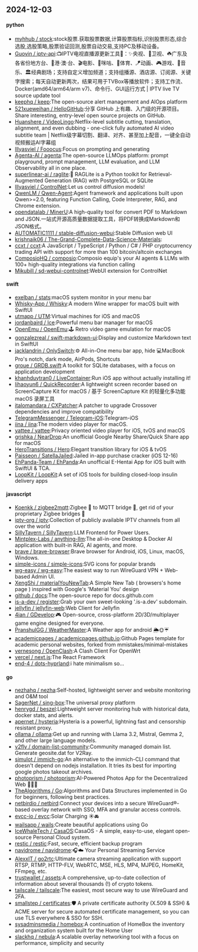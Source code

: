 ## 2024-12-03

#### python
* [myhhub / stock](https://github.com/myhhub/stock):stock股票.获取股票数据,计算股票指标,识别股票形态,综合选股,选股策略,股票验证回测,股票自动交易,支持PC及移动设备。
* [Guovin / iptv-api](https://github.com/Guovin/iptv-api):📺IPTV电视直播源更新工具🚀：✨央视、📡卫视、☘️广东及各省份地方台、🌊港·澳·台、🎬电影、🎥咪咕、🏀体育、🪁动画、🎮游戏、🎵音乐、🏛经典剧场；支持自定义增加频道；支持组播源、酒店源、订阅源、关键字搜索；每天自动更新两次，结果可用于TVBox等播放软件；支持工作流、Docker(amd64/arm64/arm v7)、命令行、GUI运行方式 | IPTV live TV source update tool
* [keephq / keep](https://github.com/keephq/keep):The open-source alert management and AIOps platform
* [521xueweihan / HelloGitHub](https://github.com/521xueweihan/HelloGitHub):分享 GitHub 上有趣、入门级的开源项目。Share interesting, entry-level open source projects on GitHub.
* [Huanshere / VideoLingo](https://github.com/Huanshere/VideoLingo):Netflix-level subtitle cutting, translation, alignment, and even dubbing - one-click fully automated AI video subtitle team | Netflix级字幕切割、翻译、对齐、甚至加上配音，一键全自动视频搬运AI字幕组
* [lllyasviel / Fooocus](https://github.com/lllyasviel/Fooocus):Focus on prompting and generating
* [Agenta-AI / agenta](https://github.com/Agenta-AI/agenta):The open-source LLMOps platform: prompt playground, prompt management, LLM evaluation, and LLM Observability all in one place.
* [superlinear-ai / raglite](https://github.com/superlinear-ai/raglite):🥤 RAGLite is a Python toolkit for Retrieval-Augmented Generation (RAG) with PostgreSQL or SQLite
* [lllyasviel / ControlNet](https://github.com/lllyasviel/ControlNet):Let us control diffusion models!
* [QwenLM / Qwen-Agent](https://github.com/QwenLM/Qwen-Agent):Agent framework and applications built upon Qwen>=2.0, featuring Function Calling, Code Interpreter, RAG, and Chrome extension.
* [opendatalab / MinerU](https://github.com/opendatalab/MinerU):A high-quality tool for convert PDF to Markdown and JSON.一站式开源高质量数据提取工具，将PDF转换成Markdown和JSON格式。
* [AUTOMATIC1111 / stable-diffusion-webui](https://github.com/AUTOMATIC1111/stable-diffusion-webui):Stable Diffusion web UI
* [krishnaik06 / The-Grand-Complete-Data-Science-Materials](https://github.com/krishnaik06/The-Grand-Complete-Data-Science-Materials):
* [ccxt / ccxt](https://github.com/ccxt/ccxt):A JavaScript / TypeScript / Python / C# / PHP cryptocurrency trading API with support for more than 100 bitcoin/altcoin exchanges
* [ComposioHQ / composio](https://github.com/ComposioHQ/composio):Composio equip's your AI agents & LLMs with 100+ high-quality integrations via function calling
* [Mikubill / sd-webui-controlnet](https://github.com/Mikubill/sd-webui-controlnet):WebUI extension for ControlNet

#### swift
* [exelban / stats](https://github.com/exelban/stats):macOS system monitor in your menu bar
* [Whisky-App / Whisky](https://github.com/Whisky-App/Whisky):A modern Wine wrapper for macOS built with SwiftUI
* [utmapp / UTM](https://github.com/utmapp/UTM):Virtual machines for iOS and macOS
* [jordanbaird / Ice](https://github.com/jordanbaird/Ice):Powerful menu bar manager for macOS
* [OpenEmu / OpenEmu](https://github.com/OpenEmu/OpenEmu):🕹 Retro video game emulation for macOS
* [gonzalezreal / swift-markdown-ui](https://github.com/gonzalezreal/swift-markdown-ui):Display and customize Markdown text in SwiftUI
* [jacklandrin / OnlySwitch](https://github.com/jacklandrin/OnlySwitch):⚙️ All-in-One menu bar app, hide 💻MacBook Pro's notch, dark mode, AirPods, Shortcuts
* [groue / GRDB.swift](https://github.com/groue/GRDB.swift):A toolkit for SQLite databases, with a focus on application development
* [khanhduytran0 / LiveContainer](https://github.com/khanhduytran0/LiveContainer):Run iOS app without actually installing it!
* [lihaoyun6 / QuickRecorder](https://github.com/lihaoyun6/QuickRecorder):A lightweight screen recorder based on ScreenCapture Kit for macOS / 基于 ScreenCapture Kit 的轻量化多功能 macOS 录屏工具
* [italomandara / CXPatcher](https://github.com/italomandara/CXPatcher):A patcher to upgrade Crossover dependencies and improve compatibility
* [TelegramMessenger / Telegram-iOS](https://github.com/TelegramMessenger/Telegram-iOS):Telegram-iOS
* [iina / iina](https://github.com/iina/iina):The modern video player for macOS.
* [yattee / yattee](https://github.com/yattee/yattee):Privacy oriented video player for iOS, tvOS and macOS
* [grishka / NearDrop](https://github.com/grishka/NearDrop):An unofficial Google Nearby Share/Quick Share app for macOS
* [HeroTransitions / Hero](https://github.com/HeroTransitions/Hero):Elegant transition library for iOS & tvOS
* [Paisseon / SatellaJailed](https://github.com/Paisseon/SatellaJailed):Jailed in-app purchase cracker (iOS 12-16)
* [EhPanda-Team / EhPanda](https://github.com/EhPanda-Team/EhPanda):An unofficial E-Hentai App for iOS built with SwiftUI & TCA.
* [LoopKit / LoopKit](https://github.com/LoopKit/LoopKit):A set of iOS tools for building closed-loop insulin delivery apps

#### javascript
* [Koenkk / zigbee2mqtt](https://github.com/Koenkk/zigbee2mqtt):Zigbee 🐝 to MQTT bridge 🌉, get rid of your proprietary Zigbee bridges 🔨
* [iptv-org / iptv](https://github.com/iptv-org/iptv):Collection of publicly available IPTV channels from all over the world
* [SillyTavern / SillyTavern](https://github.com/SillyTavern/SillyTavern):LLM Frontend for Power Users.
* [Mintplex-Labs / anything-llm](https://github.com/Mintplex-Labs/anything-llm):The all-in-one Desktop & Docker AI application with built-in RAG, AI agents, and more.
* [brave / brave-browser](https://github.com/brave/brave-browser):Brave browser for Android, iOS, Linux, macOS, Windows.
* [simple-icons / simple-icons](https://github.com/simple-icons/simple-icons):SVG icons for popular brands
* [wg-easy / wg-easy](https://github.com/wg-easy/wg-easy):The easiest way to run WireGuard VPN + Web-based Admin UI.
* [XengShi / materialYouNewTab](https://github.com/XengShi/materialYouNewTab):A Simple New Tab ( browsers's home page ) inspired with Google's 'Material You' design
* [github / docs](https://github.com/github/docs):The open-source repo for docs.github.com
* [is-a-dev / register](https://github.com/is-a-dev/register):Grab your own sweet-looking '.is-a.dev' subdomain.
* [jellyfin / jellyfin-web](https://github.com/jellyfin/jellyfin-web):Web Client for Jellyfin
* [4ian / GDevelop](https://github.com/4ian/GDevelop):🎮 Open-source, cross-platform 2D/3D/multiplayer game engine designed for everyone.
* [PranshulGG / WeatherMaster](https://github.com/PranshulGG/WeatherMaster):A Weather app for android 🌦🌞☔
* [academicpages / academicpages.github.io](https://github.com/academicpages/academicpages.github.io):Github Pages template for academic personal websites, forked from mmistakes/minimal-mistakes
* [vernesong / OpenClash](https://github.com/vernesong/OpenClash):A Clash Client For OpenWrt
* [vercel / next.js](https://github.com/vercel/next.js):The React Framework
* [end-4 / dots-hyprland](https://github.com/end-4/dots-hyprland):i hate minimalism so...

#### go
* [nezhahq / nezha](https://github.com/nezhahq/nezha):Self-hosted, lightweight server and website monitoring and O&M tool
* [SagerNet / sing-box](https://github.com/SagerNet/sing-box):The universal proxy platform
* [henrygd / beszel](https://github.com/henrygd/beszel):Lightweight server monitoring hub with historical data, docker stats, and alerts.
* [apernet / hysteria](https://github.com/apernet/hysteria):Hysteria is a powerful, lightning fast and censorship resistant proxy.
* [ollama / ollama](https://github.com/ollama/ollama):Get up and running with Llama 3.2, Mistral, Gemma 2, and other large language models.
* [v2fly / domain-list-community](https://github.com/v2fly/domain-list-community):Community managed domain list. Generate geosite.dat for V2Ray.
* [simulot / immich-go](https://github.com/simulot/immich-go):An alternative to the immich-CLI command that doesn't depend on nodejs installation. It tries its best for importing google photos takeout archives.
* [photoprism / photoprism](https://github.com/photoprism/photoprism):AI-Powered Photos App for the Decentralized Web 🌈💎✨
* [TheAlgorithms / Go](https://github.com/TheAlgorithms/Go):Algorithms and Data Structures implemented in Go for beginners, following best practices.
* [netbirdio / netbird](https://github.com/netbirdio/netbird):Connect your devices into a secure WireGuard®-based overlay network with SSO, MFA and granular access controls.
* [evcc-io / evcc](https://github.com/evcc-io/evcc):Solar Charging ☀️🚘
* [wailsapp / wails](https://github.com/wailsapp/wails):Create beautiful applications using Go
* [IceWhaleTech / CasaOS](https://github.com/IceWhaleTech/CasaOS):CasaOS - A simple, easy-to-use, elegant open-source Personal Cloud system.
* [restic / restic](https://github.com/restic/restic):Fast, secure, efficient backup program
* [navidrome / navidrome](https://github.com/navidrome/navidrome):🎧☁️ Your Personal Streaming Service
* [AlexxIT / go2rtc](https://github.com/AlexxIT/go2rtc):Ultimate camera streaming application with support RTSP, RTMP, HTTP-FLV, WebRTC, MSE, HLS, MP4, MJPEG, HomeKit, FFmpeg, etc.
* [trustwallet / assets](https://github.com/trustwallet/assets):A comprehensive, up-to-date collection of information about several thousands (!) of crypto tokens.
* [tailscale / tailscale](https://github.com/tailscale/tailscale):The easiest, most secure way to use WireGuard and 2FA.
* [smallstep / certificates](https://github.com/smallstep/certificates):🛡️ A private certificate authority (X.509 & SSH) & ACME server for secure automated certificate management, so you can use TLS everywhere & SSO for SSH.
* [sysadminsmedia / homebox](https://github.com/sysadminsmedia/homebox):A continuation of HomeBox the inventory and organization system built for the Home User
* [slackhq / nebula](https://github.com/slackhq/nebula):A scalable overlay networking tool with a focus on performance, simplicity and security
